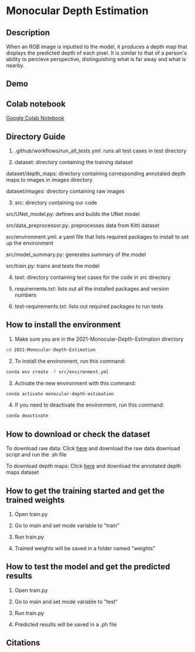 # Monocular Depth Estimation

## Description
When an RGB image is inputted to the model, it produces a depth map that displays the predicted depth of each pixel. 
It is similar to that of a person's ability to percieve perspective, distinguishing what is far away and what is nearby. 

## Demo

## Colab notebook
[Google Colab Notebook](https://colab.research.google.com/drive/13TtdaET7ODnF2ewG49d50OzSDFau9qWG?usp=sharing)

## Directory Guide
1. .github/workflows/run_all_tests.yml: runs all test cases in test directory

2. dataset: directory containing the training dataset

dataset/depth_maps: directory containing corresponding annotated depth maps to images in images directory

dataset/images: directory containing raw images

3. src: directory containing our code

src/UNet_model.py: defines and builds the UNet model

src/data_preprocessor.py: preprocesses data from Kitti dataset

src/environment.yml: a yaml file that lists required packages to install to set up the environment

src/model_summary.py: generates summary of the model

src/train.py: trains and tests the model
  
4. test: directory containing test cases for the code in src directory

5. requirements.txt: lists out all the installed packages and version numbers

6. test-requirements.txt: lists out required packages to run tests


## How to install the environment
1. Make sure you are in the 2021-Monocular-Depth-Estimation directory
```bash
cd 2021-Monocular-Depth-Estimation
```
2. To install the environment, run this command:
```bash
conda env create -f src/environment.yml
```
3. Activate the new environment with this command:
```bash
conda activate monocular-depth-estimation
```
4. If you need to deactivate the environment, run this command:
```bash
conda deactivate
```

## How to download or check the dataset
To download raw data: Click [here](http://www.cvlibs.net/datasets/kitti/raw_data.php) and download the raw data download script and run the .sh file

To download depth maps: Click [here](http://www.cvlibs.net/datasets/kitti/eval_depth.php?benchmark=depth_prediction) and download the annotated depth maps dataset

## How to get the training started and get the trained weights
1. Open train.py

2. Go to main and set mode variable to "train"

3. Run train.py

4. Trained weights will be saved in a folder named "weights"

## How to test the model and get the predicted results
1. Open train.py

2. Go to main and set mode variable to "test"

3. Run train.py

4. Predicted results will be saved in a .ph file

## Citations
